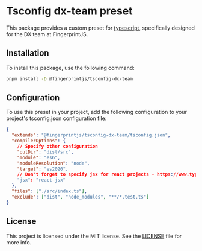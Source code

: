 # Tsconfig dx-team preset

This package provides a custom preset for [typescript](https://www.typescriptlang.org/), specifically designed for the DX team at FingerprintJS.

## Installation

To install this package, use the following command:

```bash
pnpm install -D @fingerprintjs/tsconfig-dx-team
```

## Configuration

To use this preset in your project, add the following configuration to your project's tsconfig.json configuration file:

```json
{
  "extends": "@fingerprintjs/tsconfig-dx-team/tsconfig.json",
  "compilerOptions": {
    // Specify other configuration
    "outDir": "dist/src",
    "module": "es6",
    "moduleResolution": "node",
    "target": "es2020",
    // Don't forget to specify jsx for react projects - https://www.typescriptlang.org/docs/handbook/jsx.html
    "jsx": "react-jsx"
  },
  "files": ["./src/index.ts"],
  "exclude": ["dist", "node_modules", "**/*.test.ts"]
}
```

## License

This project is licensed under the MIT license. See the [LICENSE](https://github.com/fingerprintjs/dx-team-toolkit/blob/main/LICENSE) file for more info.
